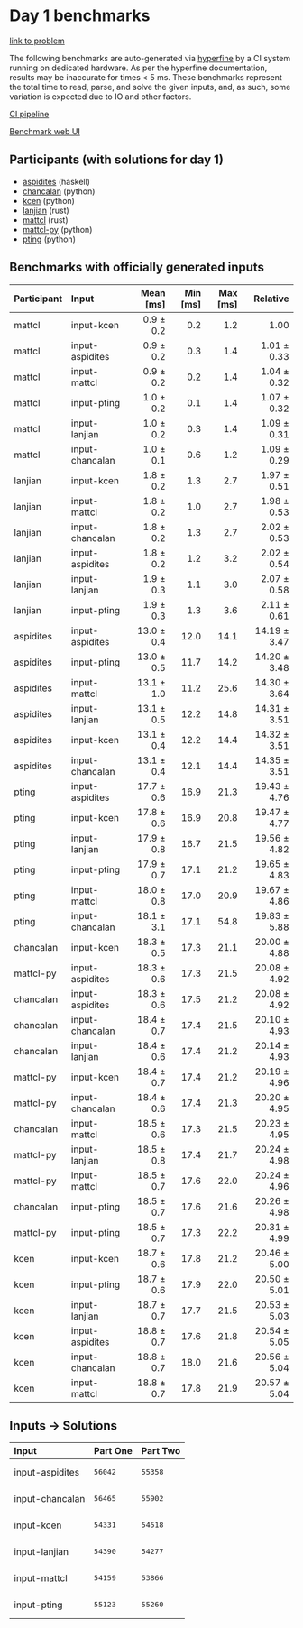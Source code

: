 # Day 1 benchmarks

[link to problem](https://adventofcode.com/2023/day/1)

The following benchmarks are auto-generated via
[hyperfine](https://github.com/sharkdp/hyperfine) by a CI system running on
dedicated hardware. As per the hyperfine documentation, results may be
inaccurate for times < 5 ms. These benchmarks represent the total time to read,
parse, and solve the given inputs, and, as such, some variation is expected due
to IO and other factors.

[CI pipeline](http://ci.papercode.net:8080/teams/main/pipelines/aoc2023)

[Benchmark web UI](https://aoc.ancalagon.black)


## Participants (with solutions for day 1)

- [aspidites](https://github.com/aspidites/aoc2023) (haskell)
- [chancalan](https://github.com/chancalan/aoc2023) (python)
- [kcen](https://github.com/kcen/aoc2023) (python)
- [lanjian](https://github.com/lanjian/aoc-2023) (rust)
- [mattcl](https://github.com/mattcl/aoc2023) (rust)
- [mattcl-py](https://github.com/mattcl/aoc2023-py) (python)
- [pting](https://github.com/pting/aoc2023) (python)


## Benchmarks with officially generated inputs

| Participant | Input | Mean [ms] | Min [ms] | Max [ms] | Relative |
|:---|:---|---:|---:|---:|---:|
| mattcl | input-kcen | 0.9 ± 0.2 | 0.2 | 1.2 | 1.00 |
| mattcl | input-aspidites | 0.9 ± 0.2 | 0.3 | 1.4 | 1.01 ± 0.33 |
| mattcl | input-mattcl | 0.9 ± 0.2 | 0.2 | 1.4 | 1.04 ± 0.32 |
| mattcl | input-pting | 1.0 ± 0.2 | 0.1 | 1.4 | 1.07 ± 0.32 |
| mattcl | input-lanjian | 1.0 ± 0.2 | 0.3 | 1.4 | 1.09 ± 0.31 |
| mattcl | input-chancalan | 1.0 ± 0.1 | 0.6 | 1.2 | 1.09 ± 0.29 |
| lanjian | input-kcen | 1.8 ± 0.2 | 1.3 | 2.7 | 1.97 ± 0.51 |
| lanjian | input-mattcl | 1.8 ± 0.2 | 1.0 | 2.7 | 1.98 ± 0.53 |
| lanjian | input-chancalan | 1.8 ± 0.2 | 1.3 | 2.7 | 2.02 ± 0.53 |
| lanjian | input-aspidites | 1.8 ± 0.2 | 1.2 | 3.2 | 2.02 ± 0.54 |
| lanjian | input-lanjian | 1.9 ± 0.3 | 1.1 | 3.0 | 2.07 ± 0.58 |
| lanjian | input-pting | 1.9 ± 0.3 | 1.3 | 3.6 | 2.11 ± 0.61 |
| aspidites | input-aspidites | 13.0 ± 0.4 | 12.0 | 14.1 | 14.19 ± 3.47 |
| aspidites | input-pting | 13.0 ± 0.5 | 11.7 | 14.2 | 14.20 ± 3.48 |
| aspidites | input-mattcl | 13.1 ± 1.0 | 11.2 | 25.6 | 14.30 ± 3.64 |
| aspidites | input-lanjian | 13.1 ± 0.5 | 12.2 | 14.8 | 14.31 ± 3.51 |
| aspidites | input-kcen | 13.1 ± 0.4 | 12.2 | 14.4 | 14.32 ± 3.51 |
| aspidites | input-chancalan | 13.1 ± 0.4 | 12.1 | 14.4 | 14.35 ± 3.51 |
| pting | input-aspidites | 17.7 ± 0.6 | 16.9 | 21.3 | 19.43 ± 4.76 |
| pting | input-kcen | 17.8 ± 0.6 | 16.9 | 20.8 | 19.47 ± 4.77 |
| pting | input-lanjian | 17.9 ± 0.8 | 16.7 | 21.5 | 19.56 ± 4.82 |
| pting | input-pting | 17.9 ± 0.7 | 17.1 | 21.2 | 19.65 ± 4.83 |
| pting | input-mattcl | 18.0 ± 0.8 | 17.0 | 20.9 | 19.67 ± 4.86 |
| pting | input-chancalan | 18.1 ± 3.1 | 17.1 | 54.8 | 19.83 ± 5.88 |
| chancalan | input-kcen | 18.3 ± 0.5 | 17.3 | 21.1 | 20.00 ± 4.88 |
| mattcl-py | input-aspidites | 18.3 ± 0.6 | 17.3 | 21.5 | 20.08 ± 4.92 |
| chancalan | input-aspidites | 18.3 ± 0.6 | 17.5 | 21.2 | 20.08 ± 4.92 |
| chancalan | input-chancalan | 18.4 ± 0.7 | 17.4 | 21.5 | 20.10 ± 4.93 |
| chancalan | input-lanjian | 18.4 ± 0.6 | 17.4 | 21.2 | 20.14 ± 4.93 |
| mattcl-py | input-kcen | 18.4 ± 0.7 | 17.4 | 21.2 | 20.19 ± 4.96 |
| mattcl-py | input-chancalan | 18.4 ± 0.6 | 17.4 | 21.3 | 20.20 ± 4.95 |
| chancalan | input-mattcl | 18.5 ± 0.6 | 17.3 | 21.5 | 20.23 ± 4.95 |
| mattcl-py | input-lanjian | 18.5 ± 0.8 | 17.4 | 21.7 | 20.24 ± 4.98 |
| mattcl-py | input-mattcl | 18.5 ± 0.7 | 17.6 | 22.0 | 20.24 ± 4.96 |
| chancalan | input-pting | 18.5 ± 0.7 | 17.6 | 21.6 | 20.26 ± 4.98 |
| mattcl-py | input-pting | 18.5 ± 0.7 | 17.3 | 22.2 | 20.31 ± 4.99 |
| kcen | input-kcen | 18.7 ± 0.6 | 17.8 | 21.2 | 20.46 ± 5.00 |
| kcen | input-pting | 18.7 ± 0.6 | 17.9 | 22.0 | 20.50 ± 5.01 |
| kcen | input-lanjian | 18.7 ± 0.7 | 17.7 | 21.5 | 20.53 ± 5.03 |
| kcen | input-aspidites | 18.8 ± 0.7 | 17.6 | 21.8 | 20.54 ± 5.05 |
| kcen | input-chancalan | 18.8 ± 0.7 | 18.0 | 21.6 | 20.56 ± 5.04 |
| kcen | input-mattcl | 18.8 ± 0.7 | 17.8 | 21.9 | 20.57 ± 5.04 |


## Inputs -> Solutions

| Input | Part One | Part Two |
|:---|:---|:---|
|input-aspidites|<pre>56042</pre>|<pre>55358</pre>|
|input-chancalan|<pre>56465</pre>|<pre>55902</pre>|
|input-kcen|<pre>54331</pre>|<pre>54518</pre>|
|input-lanjian|<pre>54390</pre>|<pre>54277</pre>|
|input-mattcl|<pre>54159</pre>|<pre>53866</pre>|
|input-pting|<pre>55123</pre>|<pre>55260</pre>|
